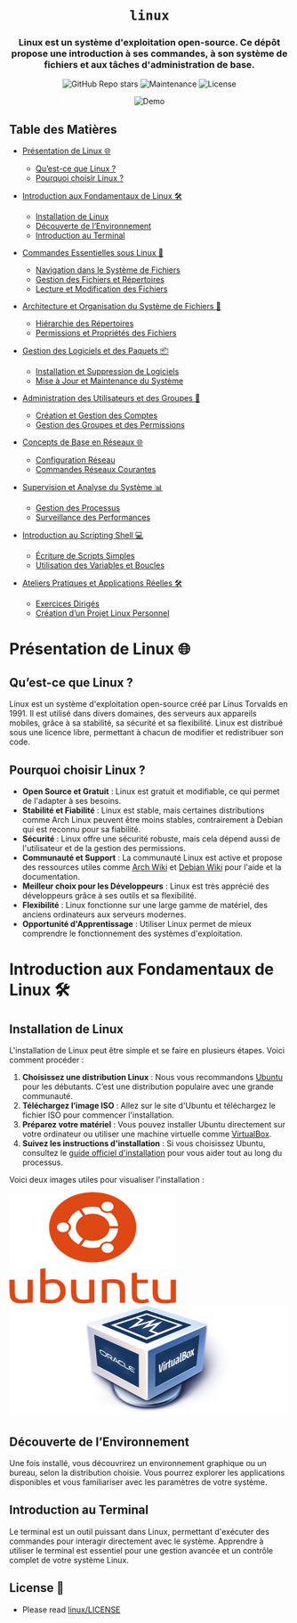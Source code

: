 <div align="center">

# `linux`

<h3>
    Linux est un système d'exploitation open-source. Ce dépôt propose une introduction à ses commandes, à son système de fichiers et aux tâches d'administration de base.
</h3>

<!-- Badges -->

![GitHub Repo stars](https://img.shields.io/github/stars/nemo256/linux?style=for-the-badge)
![Maintenance](https://shields.io/maintenance/yes/2024?style=for-the-badge)
![License](https://shields.io/github/license/nemo256/linux?style=for-the-badge)

<!-- Demo image -->

![Demo](demo.png)

</div>

<!-- TABLE OF CONTENTS -->

## Table des Matières

- [Présentation de Linux 🌐](#présentation-de-linux)

  - [Qu’est-ce que Linux ?](#quest-ce-que-linux)
  - [Pourquoi choisir Linux ?](#pourquoi-choisir-linux)

- [Introduction aux Fondamentaux de Linux 🛠️](#introduction-aux-fondamentaux-de-linux)

  - [Installation de Linux](#installation-de-linux)
  - [Découverte de l’Environnement](#découverte-de-lenvironnement)
  - [Introduction au Terminal](#introduction-au-terminal)

- [Commandes Essentielles sous Linux 📜](#commandes-essentielles-sous-linux)

  - [Navigation dans le Système de Fichiers](#navigation-dans-le-système-de-fichiers)
  - [Gestion des Fichiers et Répertoires](#gestion-des-fichiers-et-répertoires)
  - [Lecture et Modification des Fichiers](#lecture-et-modification-des-fichiers)

- [Architecture et Organisation du Système de Fichiers 📂](#architecture-et-organisation-du-système-de-fichiers)

  - [Hiérarchie des Répertoires](#hiérarchie-des-répertoires)
  - [Permissions et Propriétés des Fichiers](#permissions-et-propriétés-des-fichiers)

- [Gestion des Logiciels et des Paquets 📦](#gestion-des-logiciels-et-des-paquets)

  - [Installation et Suppression de Logiciels](#installation-et-suppression-de-logiciels)
  - [Mise à Jour et Maintenance du Système](#mise-à-jour-et-maintenance-du-système)

- [Administration des Utilisateurs et des Groupes 👤](#administration-des-utilisateurs-et-des-groupes)

  - [Création et Gestion des Comptes](#création-et-gestion-des-comptes)
  - [Gestion des Groupes et des Permissions](#gestion-des-groupes-et-des-permissions)

- [Concepts de Base en Réseaux 🌐](#concepts-de-base-en-réseaux)

  - [Configuration Réseau](#configuration-réseau)
  - [Commandes Réseaux Courantes](#commandes-réseaux-courantes)

- [Supervision et Analyse du Système 📊](#supervision-et-analyse-du-système)

  - [Gestion des Processus](#gestion-des-processus)
  - [Surveillance des Performances](#surveillance-des-performances)

- [Introduction au Scripting Shell 💻](#introduction-au-scripting-shell)

  - [Écriture de Scripts Simples](#écriture-de-scripts-simples)
  - [Utilisation des Variables et Boucles](#utilisation-des-variables-et-boucles)

- [Ateliers Pratiques et Applications Réelles 🛠️](#ateliers-pratiques-et-applications-réelles)
  - [Exercices Dirigés](#exercices-dirigés)
  - [Création d’un Projet Linux Personnel](#création-dun-projet-linux-personnel)

# Présentation de Linux 🌐

## Qu’est-ce que Linux ?

Linux est un système d'exploitation open-source créé par Linus Torvalds en 1991. Il est utilisé dans divers domaines, des serveurs aux appareils mobiles, grâce à sa stabilité, sa sécurité et sa flexibilité. Linux est distribué sous une licence libre, permettant à chacun de modifier et redistribuer son code.

## Pourquoi choisir Linux ?

- **Open Source et Gratuit** : Linux est gratuit et modifiable, ce qui permet de l'adapter à ses besoins.
- **Stabilité et Fiabilité** : Linux est stable, mais certaines distributions comme Arch Linux peuvent être moins stables, contrairement à Debian qui est reconnu pour sa fiabilité.
- **Sécurité** : Linux offre une sécurité robuste, mais cela dépend aussi de l'utilisateur et de la gestion des permissions.
- **Communauté et Support** : La communauté Linux est active et propose des ressources utiles comme [Arch Wiki](https://wiki.archlinux.org) et [Debian Wiki](https://wiki.debian.org) pour l'aide et la documentation.
- **Meilleur choix pour les Développeurs** : Linux est très apprécié des développeurs grâce à ses outils et sa flexibilité.
- **Flexibilité** : Linux fonctionne sur une large gamme de matériel, des anciens ordinateurs aux serveurs modernes.
- **Opportunité d'Apprentissage** : Utiliser Linux permet de mieux comprendre le fonctionnement des systèmes d'exploitation.

# Introduction aux Fondamentaux de Linux 🛠️

## Installation de Linux

L'installation de Linux peut être simple et se faire en plusieurs étapes. Voici comment procéder :

1. **Choisissez une distribution Linux** : Nous vous recommandons [Ubuntu](https://ubuntu.com/download) pour les débutants. C’est une distribution populaire avec une grande communauté.
2. **Téléchargez l’image ISO** : Allez sur le site d'Ubuntu et téléchargez le fichier ISO pour commencer l'installation.
3. **Préparez votre matériel** : Vous pouvez installer Ubuntu directement sur votre ordinateur ou utiliser une machine virtuelle comme [VirtualBox](https://www.virtualbox.org/).
4. **Suivez les instructions d'installation** : Si vous choisissez Ubuntu, consultez le [guide officiel d'installation](https://ubuntu.com/tutorials/install-ubuntu-desktop#1-overview) pour vous aider tout au long du processus.

Voici deux images utiles pour visualiser l'installation :

<img src="./images/ubuntu.png" width="300" height="200" /> <img src="./images/virtualbox.png" width="500" height="200" />

## Découverte de l’Environnement

Une fois installé, vous découvrirez un environnement graphique ou un bureau, selon la distribution choisie. Vous pourrez explorer les applications disponibles et vous familiariser avec les paramètres de votre système.

## Introduction au Terminal

Le terminal est un outil puissant dans Linux, permettant d'exécuter des commandes pour interagir directement avec le système. Apprendre à utiliser le terminal est essentiel pour une gestion avancée et un contrôle complet de votre système Linux.

## License 📑

- Please read [linux/LICENSE](https://github.com/nemo256/linux/blob/master/LICENSE)
